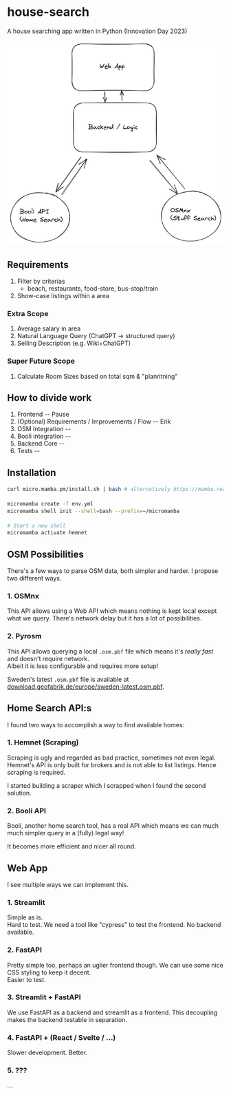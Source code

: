 # house-search
A house searching app written in Python (Innovation Day 2023)

![data flow](data.excalidraw.png)

## Requirements

1. Filter by criterias
    - beach, restaurants, food-store, bus-stop/train
2. Show-case listings within a area

### Extra Scope

1. Average salary in area
2. Natural Language Query (ChatGPT -> structured query)
3. Selling Description (e.g. Wiki+ChatGPT)

### Super Future Scope

1. Calculate Room Sizes based on total sqm & "planritning"

## How to divide work

1. Frontend -- Pause
2. (Optional) Requirements / Improvements / Flow -- Erik
3. OSM Integration -- 
4. Booli integration -- 
5. Backend Core -- 
6. Tests -- 

## Installation

```bash
curl micro.mamba.pm/install.sh | bash # alternatively https://mamba.readthedocs.io/en/latest/installation.html

micromamba create -f env.yml
micromamba shell init --shell=bash --prefix=~/micromamba

# Start a new shell
micromamba activate hemnet
```

## OSM Possibilities

There's a few ways to parse OSM data, both simpler and harder. I propose two different ways.

### 1. OSMnx
This API allows using a Web API which means nothing is kept local except what we query. There's network delay but it has a lot of possibilities.

### 2. Pyrosm
This API allows querying a local `.osm.pbf` file which means it's _really fast_ and doesn't require network.  
Albeit it is less configurable and requires more setup!

Sweden's latest `.osm.pbf` file is available at [download.geofabrik.de/europe/sweden-latest.osm.pbf](https://download.geofabrik.de/europe/sweden-latest.osm.pbf).

## Home Search API:s

I found two ways to accomplish a way to find available homes:

### 1. Hemnet (Scraping)
Scraping is ugly and regarded as bad practice, sometimes not even legal.  
Hemnet's API is only built for brokers and is not able to list listings. Hence scraping is required.

I started building a scraper which I scrapped when I found the second solution.

### 2. Booli API
Booli, another home search tool, has a real API which means we can much much simpler query in a (fully) legal way!

It becomes more efficient and nicer all round.

## Web App

I see multiple ways we can implement this. 

### 1. Streamlit
Simple as is.  
Hard to test. We need a tool like "cypress" to test the frontend. No backend available.

### 2. FastAPI
Pretty simple too, perhaps an uglier frontend though. We can use some nice CSS styling to keep it decent.  
Easier to test.

### 3. Streamlit + FastAPI
We use FastAPI as a backend and streamlit as a frontend. This decoupling makes the backend testable in separation.

### 4. FastAPI + (React / Svelte / ...)
Slower development. Better.

### 5. ???

...